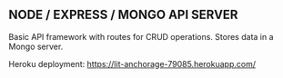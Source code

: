 ## NODE / EXPRESS / MONGO API SERVER

Basic API framework with routes for CRUD operations. Stores data in a Mongo server.

Heroku deployment: https://lit-anchorage-79085.herokuapp.com/